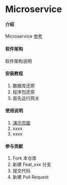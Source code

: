 # Microservice

#### 介绍

Microservice
[参考](https://github.com/luoyunchong/abp)

#### 软件架构
软件架构说明

#### 安装教程

1. 数据库还原
2. 程序包还原
3. 首先运行网关

#### 使用说明

1. [演示页面]("http://abp.burningmyself.cn")
2. xxxx
3. xxxx

#### 参与贡献

1. Fork 本仓库
2. 新建 Feat_xxx 分支
3. 提交代码
4. 新建 Pull Request
